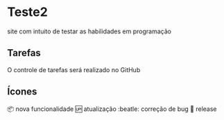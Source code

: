 # Teste2
site com intuito de testar as habilidades em programação
## Tarefas
O controle de tarefas será realizado no GitHub
## Ícones
:package: nova funcionalidade
:up: atualização
:beatle: correção de bug
:checkered_flag: release

